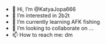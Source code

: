 - 👋 Hi, I’m @KatyaJopa666
- 👀 I’m interested in 2b2t
- 🌱 I’m currently learning AFK fishing
- 💞️ I’m looking to collaborate on ...
- 📫 How to reach me: dm

<!---
KatyaJopa666/KatyaJopa666 is a ✨ special ✨ repository because its `README.md` (this file) appears on your GitHub profile.
You can click the Preview link to take a look at your changes.
--->
